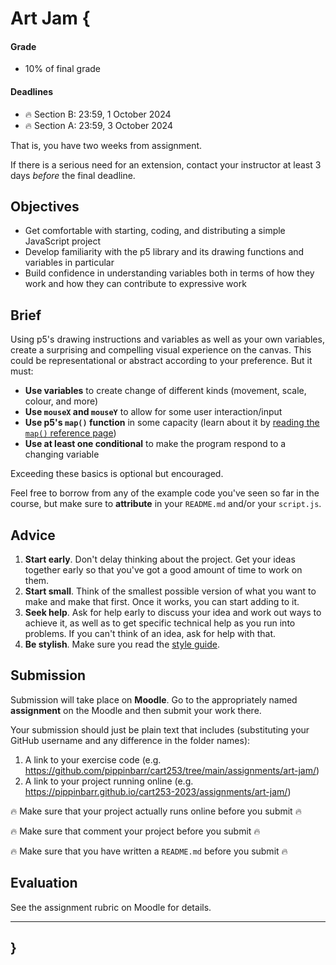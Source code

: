 # Art Jam {

#### Grade

- 10% of final grade

#### Deadlines

- 🔥 Section B: 23:59, 1 October 2024
- 🔥 Section A: 23:59, 3 October 2024

That is, you have two weeks from assignment.

If there is a serious need for an extension, contact your instructor at least 3 days *before* the final deadline.

## Objectives

- Get comfortable with starting, coding, and distributing a simple JavaScript project
- Develop familiarity with the p5 library and its drawing functions and variables in particular
- Build confidence in understanding variables both in terms of how they work and how they can contribute to expressive work

## Brief

Using p5's drawing instructions and variables as well as your own variables, create a surprising and compelling visual experience on the canvas. This could be representational or abstract according to your preference. But it must:

- **Use variables** to create change of different kinds (movement, scale, colour, and more)
- **Use `mouseX` and `mouseY`** to allow for some user interaction/input
- **Use p5's `map()` function** in some capacity (learn about it by [reading the `map()` reference page](https://p5js.org/reference/p5/map/))
- **Use at least one conditional** to make the program respond to a changing variable

Exceeding these basics is optional but encouraged.

Feel free to borrow from any of the example code you've seen so far in the course, but make sure to **attribute** in your `README.md` and/or your `script.js`.

## Advice

1. **Start early**. Don't delay thinking about the project. Get your ideas together early so that you've got a good amount of time to work on them.
2. **Start small**. Think of the smallest possible version of what you want to make and make that first. Once it works, you can start adding to it.
3. **Seek help**. Ask for help early to discuss your idea and work out ways to achieve it, as well as to get specific technical help as you run into problems. If you can't think of an idea, ask for help with that.
4. **Be stylish**. Make sure you read the [style guide](../../guides/style-guide.md).

## Submission

Submission will take place on **Moodle**. Go to the appropriately named **assignment** on the Moodle and then submit your work there.

Your submission should just be plain text that includes (substituting your GitHub username and any difference in the folder names):

1. A link to your exercise code (e.g. <https://github.com/pippinbarr/cart253/tree/main/assignments/art-jam/>)
2. A link to your project running online (e.g. <https://pippinbarr.github.io/cart253-2023/assignments/art-jam/>)

🔥 Make sure that your project actually runs online before you submit 🔥

🔥 Make sure that comment your project before you submit 🔥

🔥 Make sure that you have written a `README.md` before you submit 🔥

## Evaluation

See the assignment rubric on Moodle for details.

---

## }
